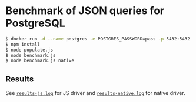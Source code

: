 # Benchmark of JSON queries for PostgreSQL

```bash
$ docker run -d --name postgres -e POSTGRES_PASSWORD=pass -p 5432:5432 postgres:11.1
$ npm install
$ node populate.js
$ node benchmark.js
$ node benchmark.js native
```

## Results

See [`results-js.log`](./results-js.log) for JS driver
and [`results-native.log`](./results-native.log) for native driver.
